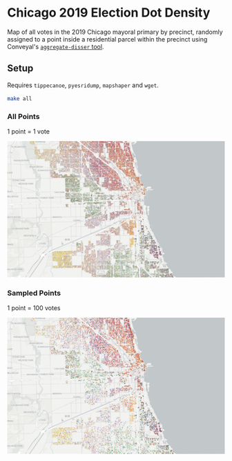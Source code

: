 # Chicago 2019 Election Dot Density

Map of all votes in the 2019 Chicago mayoral primary by precinct, randomly assigned to a point inside a residential parcel within the precinct using Conveyal's [`aggregate-disser` tool](https://github.com/conveyal/aggregate-disser).

## Setup

Requires `tippecanoe`, `pyesridump`, `mapshaper` and `wget`.

```bash
make all
```

### All Points

1 point = 1 vote

![Map screenshot all points](./img/full.jpg "Map screenshot all points")

### Sampled Points

1 point = 100 votes

![Map screenshot sampled points](./img/sample.jpg "Map screenshot sampled points")
